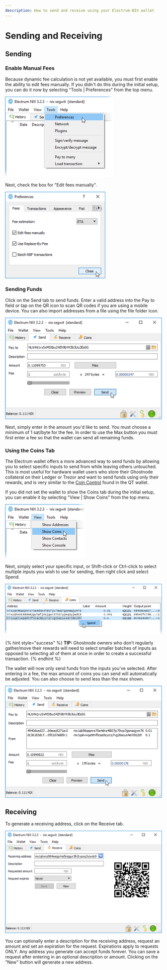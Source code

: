 ```yaml
---
description: How to send and receive using your Electrum-NIX wallet
---
```


# Sending and Receiving

## Sending

### Enable Manual Fees

Because dynamic fee calculation is not yet available, you must first enable the ability to edit fees manually. If you didn't do this during the initial setup, you can do it now by selecting "Tools \| Preferences" from the top menu.

![](../../.gitbook/assets/e-tools-preferences.png)

Next, check the box for "Edit fees manually".

![](../../.gitbook/assets/e-edit-fees-manually.png)

### Sending Funds

Click on the Send tab to send funds. Enter a valid address into the Pay to field or tap on the QR icon to scan QR codes if you are using a mobile device. You can also import addresses from a file using the file folder icon.

![](../../.gitbook/assets/e-send-standard.png)

Next, simply enter in the amount you'd like to send. You must choose a minimum of 1 sat/byte for the fee. In order to use the Max button you must first enter a fee so that the wallet can send all remaining funds.

### Using the Coins Tab

The Electrum wallet offers a more advanced way to send funds by allowing you to select specific inputs to send from while leaving others untouched. This is most useful for hardware wallet users who store their Ghostnode collateral on their Ledger or Trezor and want to send funds using only their rewards, and is very similar to the [Coin Control](../qt/advanced-wallet-functions/coin-control.md) found in the QT wallet.

If you did not set the wallet to show the Coins tab during the initial setup, you can enable it by selecting "View \| Show Coins" from the top menu.

![](../../.gitbook/assets/e-show-coins.png)

Next, simply select your specific input, or Shift-click or Ctrl-click to select multiple inputs you wish to use for sending, then right click and select Spend.

![](../../.gitbook/assets/e-select-inputs.png)

{% hint style="success" %}
**TIP:** Ghostnode owners who don't regularly gather/move their rewards will need to select smaller batches of inputs as opposed to selecting all of them at once in order to create a successful transaction.
{% endhint %}

The wallet will now only send funds from the inputs you've selected. After entering in a fee, the max amount of coins you can send will automatically be adjusted. You can also choose to send less than the max shown.

![](../../.gitbook/assets/e-send-multi-inputs.png)

## Receiving

To generate a receiving address, click on the Receive tab.

![](../../.gitbook/assets/e-receive.png)

You can optionally enter a description for the receiving address, request an amount and set an expiration for the request. Expirations apply to requests ONLY. Any address you generate can accept funds forever. You can save a request after entering in an optional description or amount. Clicking on the "New" button will generate a new address.

